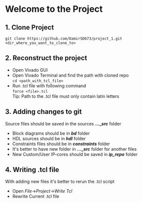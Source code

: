 # Welcome to the Project 
## 1. Clone Project

`git clone https://github.com/DamirSD673/project_1.git <dir_where_you_want_to_clone_to>`

## 2. Reconstruct the project
* Open Vivado GUI
* Open Vivado Terminal and find the path with cloned repo  
 `cd <path_with_tcl_file>`
* Run .tcl file with following command  
 `force <file>.tcl`  
Tip: Path to the .tcl file must only contain latin letters

 ## 3. Adding changes to git
 Source files should be saved in the sources **...__src_** folder
 * Block diagrams should be in **_bd_** folder
 * HDL sources should be in **_hdl_** folder
 * Constraints files should be in **_constraints_** folder
 * It's better to have new folder in **...__src_** folder for another files
 * New Custom/User IP-cores should be saved in **_ip_repo_** folder

 ## 4. Writing .tcl file
 With adding new files it's better to rerun the .tcl script
 * Open _File_->_Project_->_Write Tcl_
 * Rewrite Current .tcl file